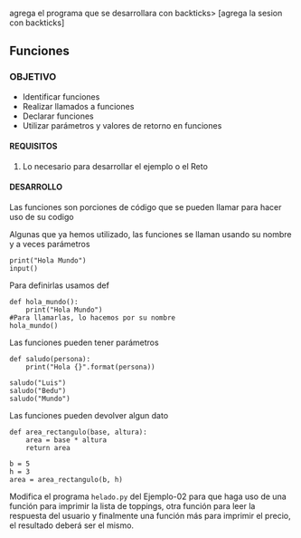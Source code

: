 
agrega el programa que se desarrollara con backticks> [agrega la sesion con backticks]

## Funciones

### OBJETIVO

- Identificar funciones
- Realizar llamados a funciones
- Declarar funciones
- Utilizar parámetros y valores de retorno en funciones

#### REQUISITOS

1. Lo necesario para desarrollar el ejemplo o el Reto

#### DESARROLLO

Las funciones son porciones de código que se pueden llamar para hacer uso de su codigo

Algunas que ya hemos utilizado, las funciones se llaman usando su nombre y a veces parámetros
```
print("Hola Mundo")
input()
```

Para definirlas usamos def
```
def hola_mundo():
    print("Hola Mundo")
#Para llamarlas, lo hacemos por su nombre
hola_mundo()
```

Las funciones pueden tener parámetros
```
def saludo(persona):
    print("Hola {}".format(persona))

saludo("Luis")
saludo("Bedu")
saludo("Mundo")
```

Las funciones pueden devolver algun dato
```
def area_rectangulo(base, altura):
    area = base * altura
    return area

b = 5
h = 3
area = area_rectangulo(b, h)
```

Modifica el programa `helado.py` del Ejemplo-02 para que haga uso de una función para imprimir la lista de toppings, otra función para leer la respuesta del usuario y finalmente una función más para imprimir el precio, el resultado deberá ser el mismo.
